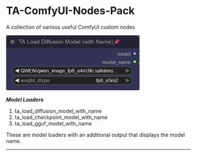 # TA-ComfyUI-Nodes-Pack  
A collection of various useful ComfyUI custom nodes  

  
![Projekt-Logo](images/TA_Load_Diffusion_Model_(with_Name).png)   
  
***Model Loaders***   
1. ta_load_diffusion_model_with_name  
2. ta_load_checkpoint_model_with_name 
3. ta_load_gguf_model_with_name  

These are model loaders with an additional output that displays the model name.  

___


